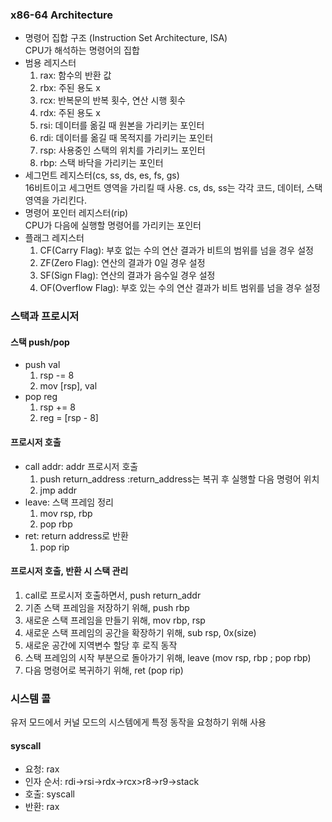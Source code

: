 ### x86-64 Architecture
* 명령어 집합 구조 (Instruction Set Architecture, ISA)  
  CPU가 해석하는 명령어의 집합
* 범용 레지스터
  1. rax: 함수의 반환 값
  2. rbx: 주된 용도 x
  3. rcx: 반복문의 반복 횟수, 연산 시행 횟수
  4. rdx: 주된 용도 x
  5. rsi: 데이터를 옮길 때 원본을 가리키는 포인터
  6. rdi: 데이터를 옮길 때 목적지를 가리키는 포인터
  7. rsp: 사용중인 스택의 위치를 가리키느 포인터
  8. rbp: 스택 바닥을 가리키는 포인터
* 세그먼트 레지스터(cs, ss, ds, es, fs, gs)  
  16비트이고 세그먼트 영역을 가리킬 때 사용. cs, ds, ss는 각각 코드, 데이터, 스택 영역을 가리킨다.
* 명령어 포인터 레지스터(rip)  
  CPU가 다음에 실행할 명령어를 가리키는 포인터
* 플래그 레지스터
  1. CF(Carry Flag): 부호 없는 수의 연산 결과가 비트의 범위를 넘을 경우 설정
  2. ZF(Zero Flag): 연산의 결과가 0일 경우 설정
  3. SF(Sign Flag): 연산의 결과가 음수일 경우 설정
  4. OF(Overflow Flag): 부호 있는 수의 연산 결과가 비트 범위를 넘을 경우 설정

### 스택과 프로시저
#### 스택 push/pop
* push val
  1. rsp -= 8
  2. mov [rsp], val
* pop reg
  1. rsp += 8
  2. reg = [rsp - 8]

#### 프로시저 호출
* call addr: addr 프로시저 호출
  1. push return_address :return_address는 복귀 후 실행할 다음 명령어 위치
  2. jmp addr
* leave: 스택 프레임 정리
  1. mov rsp, rbp
  2. pop rbp
* ret: return address로 반환
  1. pop rip

#### 프로시저 호출, 반환 시 스택 관리
1. call로 프로시저 호출하면서, push return_addr
2. 기존 스택 프레임을 저장하기 위해, push rbp
3. 새로운 스택 프레임을 만들기 위해, mov rbp, rsp
4. 새로운 스택 프레임의 공간을 확장하기 위해, sub rsp, 0x(size)
5. 새로운 공간에 지역변수 할당 후 로직 동작
6. 스택 프레임의 시작 부분으로 돌아가기 위해, leave (mov rsp, rbp ; pop rbp)
7. 다음 명령어로 복귀하기 위해, ret (pop rip)

### 시스템 콜
유저 모드에서 커널 모드의 시스템에게 특정 동작을 요청하기 위해 사용
#### syscall
* 요청: rax
* 인자 순서: rdi->rsi->rdx->rcx>r8->r9->stack
* 호출: syscall
* 반환: rax
